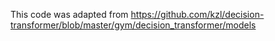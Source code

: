 This code was adapted from https://github.com/kzl/decision-transformer/blob/master/gym/decision_transformer/models
